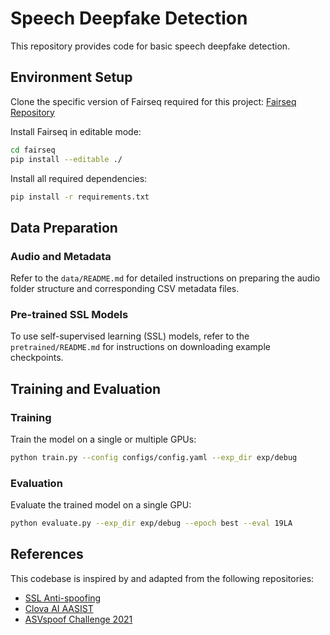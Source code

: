 # Speech Deepfake Detection
This repository provides code for basic speech deepfake detection.


## Environment Setup

Clone the specific version of Fairseq required for this project:
[Fairseq Repository](https://github.com/pytorch/fairseq/tree/a54021305d6b3c4c5959ac9395135f63202db8f1)

Install Fairseq in editable mode:
```bash
cd fairseq
pip install --editable ./
```

Install all required dependencies:
```bash
pip install -r requirements.txt
```

## Data Preparation

### Audio and Metadata
Refer to the `data/README.md` for detailed instructions on preparing the audio folder structure and corresponding CSV metadata files.

### Pre-trained SSL Models
To use self-supervised learning (SSL) models, refer to the `pretrained/README.md` for instructions on downloading example checkpoints.


## Training and Evaluation

### Training
Train the model on a single or multiple GPUs:
```bash
python train.py --config configs/config.yaml --exp_dir exp/debug
```

### Evaluation
Evaluate the trained model on a single GPU:
```bash
python evaluate.py --exp_dir exp/debug --epoch best --eval 19LA
```


## References

This codebase is inspired by and adapted from the following repositories:
- [SSL Anti-spoofing](https://github.com/TakHemlata/SSL_Anti-spoofing/tree/main)
- [Clova AI AASIST](https://github.com/clovaai/aasist)
- [ASVspoof Challenge 2021](https://github.com/asvspoof-challenge/2021)
